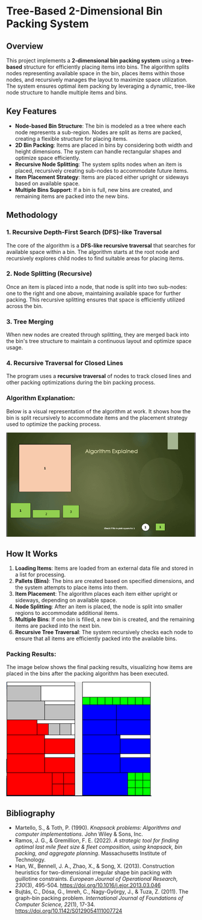 # Tree-Based 2-Dimensional Bin Packing System

## Overview

This project implements a **2-dimensional bin packing system** using a **tree-based** structure for efficiently placing items into bins. The algorithm splits nodes representing available space in the bin, places items within those nodes, and recursively manages the layout to maximize space utilization. The system ensures optimal item packing by leveraging a dynamic, tree-like node structure to handle multiple items and bins.

## Key Features

- **Node-based Bin Structure**: The bin is modeled as a tree where each node represents a sub-region. Nodes are split as items are packed, creating a flexible structure for placing items.
- **2D Bin Packing**: Items are placed in bins by considering both width and height dimensions. The system can handle rectangular shapes and optimize space efficiently.
- **Recursive Node Splitting**: The system splits nodes when an item is placed, recursively creating sub-nodes to accommodate future items.
- **Item Placement Strategy**: Items are placed either upright or sideways based on available space.
- **Multiple Bins Support**: If a bin is full, new bins are created, and remaining items are packed into the new bins.

## Methodology

### 1. **Recursive Depth-First Search (DFS)-like Traversal**
   The core of the algorithm is a **DFS-like recursive traversal** that searches for available space within a bin. The algorithm starts at the root node and recursively explores child nodes to find suitable areas for placing items.

### 2. **Node Splitting (Recursive)**
   Once an item is placed into a node, that node is split into two sub-nodes: one to the right and one above, maintaining available space for further packing. This recursive splitting ensures that space is efficiently utilized across the bin.

### 3. **Tree Merging**
   When new nodes are created through splitting, they are merged back into the bin's tree structure to maintain a continuous layout and optimize space usage.

### 4. **Recursive Traversal for Closed Lines**
   The program uses a **recursive traversal** of nodes to track closed lines and other packing optimizations during the bin packing process.

### Algorithm Explanation:

Below is a visual representation of the algorithm at work. It shows how the bin is split recursively to accommodate items and the placement strategy used to optimize the packing process.

![Algorithm Explained](images/algorithm_explained.gif)

## How It Works

1. **Loading Items**: Items are loaded from an external data file and stored in a list for processing.
2. **Pallets (Bins)**: The bins are created based on specified dimensions, and the system attempts to place items into them.
3. **Item Placement**: The algorithm places each item either upright or sideways, depending on available space.
4. **Node Splitting**: After an item is placed, the node is split into smaller regions to accommodate additional items.
5. **Multiple Bins**: If one bin is filled, a new bin is created, and the remaining items are packed into the next bin.
6. **Recursive Tree Traversal**: The system recursively checks each node to ensure that all items are efficiently packed into the available bins.

### Packing Results:

The image below shows the final packing results, visualizing how items are placed in the bins after the packing algorithm has been executed.

![Packing Results](images/results.png)

## Bibliography

- Martello, S., & Toth, P. (1990). *Knapsack problems: Algorithms and computer implementations*. John Wiley & Sons, Inc.
- Ramos, J. G., & Gremillion, F. E. (2022). *A strategic tool for finding optimal last mile fleet size & fleet composition, using knapsack, bin packing, and aggregate planning*. Massachusetts Institute of Technology.
- Han, W., Bennell, J. A., Zhao, X., & Song, X. (2013). Construction heuristics for two-dimensional irregular shape bin packing with guillotine constraints. *European Journal of Operational Research, 230*(3), 495-504. https://doi.org/10.1016/j.ejor.2013.03.046
- Bujtás, C., Dósa, G., Imreh, C., Nagy-György, J., & Tuza, Z. (2011). The graph-bin packing problem. *International Journal of Foundations of Computer Science, 22*(1), 17-34. https://doi.org/10.1142/S0129054111007724

